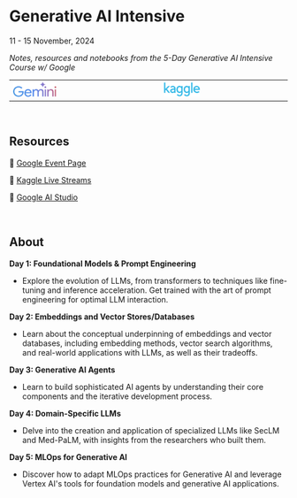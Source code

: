 # Generative AI Intensive 

11 - 15 November, 2024

*Notes, resources and notebooks from the 5-Day Generative AI Intensive Course w/ Google*


<table style="border: none;">
  <tr>
    <td><img src="unit-0-intro/gemini-logo.png" alt="Gemini Logo" width="30%"></td>
    <td><img src="unit-0-intro/kaggle.png" alt="Kaggle Logo" width="30%"></td>
  </tr>
</table>

<br>

## Resources 

🔗 [Google Event Page](https://rsvp.withgoogle.com/events/google-generative-ai-intensive)

🔗 [Kaggle Live Streams](https://www.youtube.com/watch?v=kpRyiJUUFxY&list=PLqFaTIg4myu-b1PlxitQdY0UYIbys-2es)

🔗 [Google AI Studio](https://aistudio.google.com)

<br>

## About


**Day 1: Foundational Models & Prompt Engineering** 

 - Explore the evolution of LLMs, from transformers to techniques like fine-tuning and inference acceleration. Get trained with the art of prompt engineering for optimal LLM interaction.

**Day 2: Embeddings and Vector Stores/Databases** 

 - Learn about the conceptual underpinning of embeddings and vector databases, including embedding methods, vector search algorithms, and real-world applications with LLMs, as well as their tradeoffs.

**Day 3: Generative AI Agents** 

 - Learn to build sophisticated AI agents by understanding their core components and the iterative development process.

**Day 4: Domain-Specific LLMs** 

 - Delve into the creation and application of specialized LLMs like SecLM and Med-PaLM, with insights from the researchers who built them.

**Day 5: MLOps for Generative AI** 

 - Discover how to adapt MLOps practices for Generative AI and leverage Vertex AI's tools for foundation models and generative AI applications.

